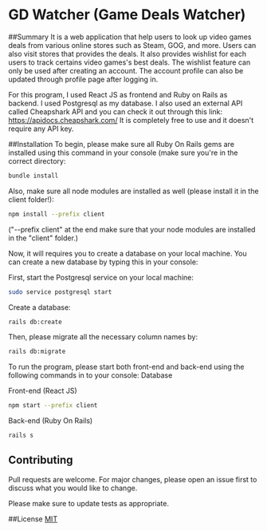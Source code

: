 # GD Watcher (Game Deals Watcher)
##Summary
It is a web application that help users to look up video games deals from various online stores such as Steam, GOG, and more. Users can also visit stores that provides the deals. It also provides wishlist for each users to track certains video games's best deals. The wishlist feature can only be used after creating an account. The account profile can also be updated through profile page after logging in. 

For this program, I used React JS as frontend and Ruby on Rails as backend. I used Postgresql as my database.
I also used an external API called Cheapshark API and you can check it out through this link: https://apidocs.cheapshark.com/
It is completely free to use and it doesn't require any API key.

##Installation
To begin, please make sure all Ruby On Rails gems are installed using this command in your console (make sure you're in the correct directory:
```bash
bundle install
```
Also, make sure all node modules are installed as well (please install it in the client folder!):
```bash
npm install --prefix client
```
("--prefix client" at the end make sure that your node modules are installed in the "client" folder.)

Now, it will requires you to create a database on your local machine. You can create a new database by typing this in your console:

First, start the Postgresql service on your local machine:
```bash
sudo service postgresql start
```
Create a database:
```bash
rails db:create
```
Then, please migrate all the necessary column names by:
```bash
rails db:migrate
```

To run the program, please start both front-end and back-end using the following commands in to your console:
Database

Front-end (React JS)
```bash
npm start --prefix client
```
Back-end (Ruby On Rails)
```bash
rails s
```

## Contributing
Pull requests are welcome. For major changes, please open an issue first to discuss what you would like to change.

Please make sure to update tests as appropriate.

##License
[MIT](https://choosealicense.com/licenses/mit/)
